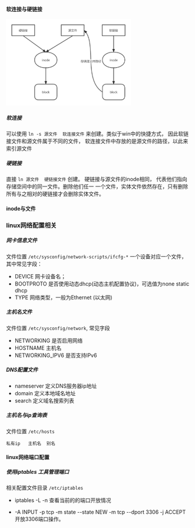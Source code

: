 #### 软连接与硬链接

<img src="linux基础.assets/未命名文件.png" alt="未命名文件" style="zoom: 33%;" />  

##### 软连接

可以使用 `ln -s 源文件  软连接文件` 来创建。类似于win中的快捷方式， 因此软链接文件和源文件属于不同的文件， 软连接文件中存放的是源文件的路径，以此来索引源文件

##### 硬链接

直接 `ln 源文件  硬链接文件`  创建。 硬链接与源文件的inode相同， 代表他们指向存储空间中的同一文件。删除他们任一 一个文件，实体文件依然存在，只有删除所有与之相对的硬链接才会删除实体文件。

#### inode与文件





### linux网络配置相关

##### 网卡信息文件 

文件位置 `/etc/sysconfig/network-scripts/ifcfg-*` 一个设备对应一个文件， 其中常见字段：

- DEVICE 网卡设备名；
- BOOTPROTO  是否使用动态dhcp(动态主机配置协议)，可选值为none static dhcp
- TYPE  网络类型，一般为Ethernet (以太网)

##### 主机名文件

文件位置 `/etc/sysconfig/network`, 常见字段

- NETWORKING   是否启用网络
- HOSTNAME    主机名
- NETWORKING_IPV6   是否支持IPv6

##### DNS配置文件

- nameserver   定义DNS服务器ip地址
- domain     定义本地域名地址
- search  定义域名搜索列表

##### 主机名与ip查询表

文件位置 `/etc/hosts`

```
私有ip   主机名  别名
```

#### linux网络端口配置

##### 使用iptables 工具管理端口

相关配置文件目录 `/etc/iptables`   

-  iptables -L -n    查看当前的的端口开放情况

- -A  INPUT -p tcp -m state --state NEW -m tcp --dport 3306 -j ACCEPT   开放3306端口操作。



